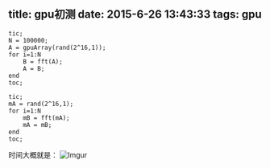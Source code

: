 title: gpu初测
date: 2015-6-26 13:43:33
tags: gpu
---

```
tic;
N = 100000;
A = gpuArray(rand(2^16,1));
for i=1:N
    B = fft(A);
    A = B;
end
toc;

tic;
mA = rand(2^16,1);
for i=1:N
    mB = fft(mA);
    mA = mB;
end
toc;
```
时间大概就是：
![Imgur](http://ppdg.ml/3z4Wx01.png)